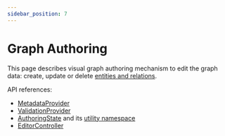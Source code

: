 ```yaml
---
sidebar_position: 7
---
```


# Graph Authoring

This page describes visual graph authoring mechanism to edit the graph data: create, update or delete [entities and relations](/docs/concepts/graph-model.md).

API references:
  - [MetadataProvider](/docs/api/workspace/interfaces/MetadataProvider)
  - [ValidationProvider](/docs/api/workspace/interfaces/ValidationProvider)
  - [AuthoringState](/docs/api/workspace/interfaces/AuthoringState) and its [utility namespace](/docs/api/workspace/namespaces/AuthoringState)
  - [EditorController](/docs/api/workspace/classes/EditorController)

